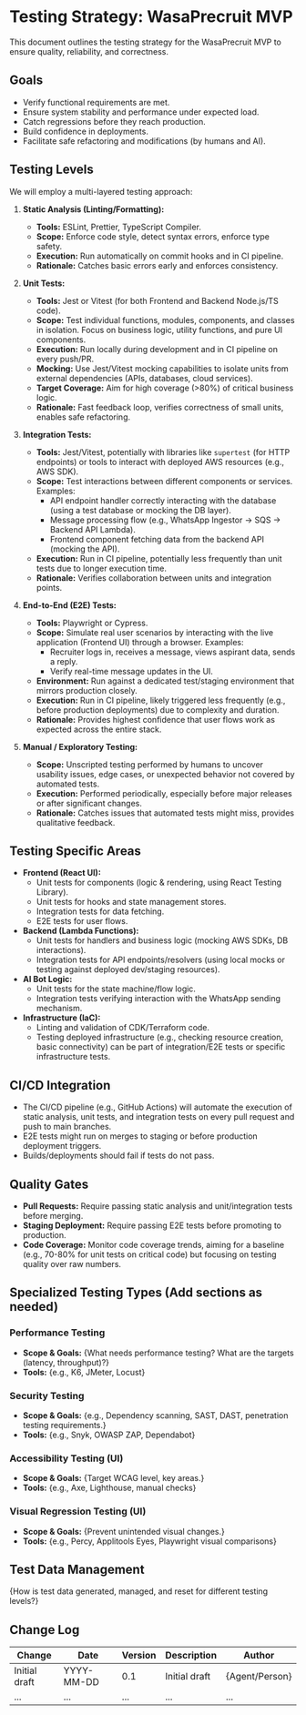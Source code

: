 # Testing Strategy: WasaPrecruit MVP

This document outlines the testing strategy for the WasaPrecruit MVP to ensure quality, reliability, and correctness.

## Goals

*   Verify functional requirements are met.
*   Ensure system stability and performance under expected load.
*   Catch regressions before they reach production.
*   Build confidence in deployments.
*   Facilitate safe refactoring and modifications (by humans and AI).

## Testing Levels

We will employ a multi-layered testing approach:

1.  **Static Analysis (Linting/Formatting):**
    *   **Tools:** ESLint, Prettier, TypeScript Compiler.
    *   **Scope:** Enforce code style, detect syntax errors, enforce type safety.
    *   **Execution:** Run automatically on commit hooks and in CI pipeline.
    *   **Rationale:** Catches basic errors early and enforces consistency.

2.  **Unit Tests:**
    *   **Tools:** Jest or Vitest (for both Frontend and Backend Node.js/TS code).
    *   **Scope:** Test individual functions, modules, components, and classes in isolation. Focus on business logic, utility functions, and pure UI components.
    *   **Execution:** Run locally during development and in CI pipeline on every push/PR.
    *   **Mocking:** Use Jest/Vitest mocking capabilities to isolate units from external dependencies (APIs, databases, cloud services).
    *   **Target Coverage:** Aim for high coverage (>80%) of critical business logic.
    *   **Rationale:** Fast feedback loop, verifies correctness of small units, enables safe refactoring.

3.  **Integration Tests:**
    *   **Tools:** Jest/Vitest, potentially with libraries like `supertest` (for HTTP endpoints) or tools to interact with deployed AWS resources (e.g., AWS SDK).
    *   **Scope:** Test interactions between different components or services. Examples:
        *   API endpoint handler correctly interacting with the database (using a test database or mocking the DB layer).
        *   Message processing flow (e.g., WhatsApp Ingestor -> SQS -> Backend API Lambda).
        *   Frontend component fetching data from the backend API (mocking the API).
    *   **Execution:** Run in CI pipeline, potentially less frequently than unit tests due to longer execution time.
    *   **Rationale:** Verifies collaboration between units and integration points.

4.  **End-to-End (E2E) Tests:**
    *   **Tools:** Playwright or Cypress.
    *   **Scope:** Simulate real user scenarios by interacting with the live application (Frontend UI) through a browser. Examples:
        *   Recruiter logs in, receives a message, views aspirant data, sends a reply.
        *   Verify real-time message updates in the UI.
    *   **Environment:** Run against a dedicated test/staging environment that mirrors production closely.
    *   **Execution:** Run in CI pipeline, likely triggered less frequently (e.g., before production deployments) due to complexity and duration.
    *   **Rationale:** Provides highest confidence that user flows work as expected across the entire stack.

5.  **Manual / Exploratory Testing:**
    *   **Scope:** Unscripted testing performed by humans to uncover usability issues, edge cases, or unexpected behavior not covered by automated tests.
    *   **Execution:** Performed periodically, especially before major releases or after significant changes.
    *   **Rationale:** Catches issues that automated tests might miss, provides qualitative feedback.

## Testing Specific Areas

*   **Frontend (React UI):**
    *   Unit tests for components (logic & rendering, using React Testing Library).
    *   Unit tests for hooks and state management stores.
    *   Integration tests for data fetching.
    *   E2E tests for user flows.
*   **Backend (Lambda Functions):**
    *   Unit tests for handlers and business logic (mocking AWS SDKs, DB interactions).
    *   Integration tests for API endpoints/resolvers (using local mocks or testing against deployed dev/staging resources).
*   **AI Bot Logic:**
    *   Unit tests for the state machine/flow logic.
    *   Integration tests verifying interaction with the WhatsApp sending mechanism.
*   **Infrastructure (IaC):**
    *   Linting and validation of CDK/Terraform code.
    *   Testing deployed infrastructure (e.g., checking resource creation, basic connectivity) can be part of integration/E2E tests or specific infrastructure tests.

## CI/CD Integration

*   The CI/CD pipeline (e.g., GitHub Actions) will automate the execution of static analysis, unit tests, and integration tests on every pull request and push to main branches.
*   E2E tests might run on merges to staging or before production deployment triggers.
*   Builds/deployments should fail if tests do not pass.

## Quality Gates

*   **Pull Requests:** Require passing static analysis and unit/integration tests before merging.
*   **Staging Deployment:** Require passing E2E tests before promoting to production.
*   **Code Coverage:** Monitor code coverage trends, aiming for a baseline (e.g., 70-80% for unit tests on critical code) but focusing on testing quality over raw numbers.

## Specialized Testing Types (Add sections as needed)

### Performance Testing

- **Scope & Goals:** {What needs performance testing? What are the targets (latency, throughput)?}
- **Tools:** {e.g., K6, JMeter, Locust}

### Security Testing

- **Scope & Goals:** {e.g., Dependency scanning, SAST, DAST, penetration testing requirements.}
- **Tools:** {e.g., Snyk, OWASP ZAP, Dependabot}

### Accessibility Testing (UI)

- **Scope & Goals:** {Target WCAG level, key areas.}
- **Tools:** {e.g., Axe, Lighthouse, manual checks}

### Visual Regression Testing (UI)

- **Scope & Goals:** {Prevent unintended visual changes.}
- **Tools:** {e.g., Percy, Applitools Eyes, Playwright visual comparisons}

## Test Data Management

{How is test data generated, managed, and reset for different testing levels?}

## Change Log

| Change        | Date       | Version | Description   | Author         |
| ------------- | ---------- | ------- | ------------- | -------------- |
| Initial draft | YYYY-MM-DD | 0.1     | Initial draft | {Agent/Person} |
| ...           | ...        | ...     | ...           | ...            |
